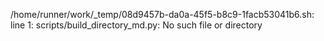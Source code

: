 /home/runner/work/_temp/08d9457b-da0a-45f5-b8c9-1facb53041b6.sh: line 1: scripts/build_directory_md.py: No such file or directory
